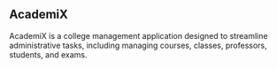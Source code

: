 ## AcademiX

AcademiX is a college management application designed to streamline administrative tasks, including managing courses, classes, professors, students, and exams.
